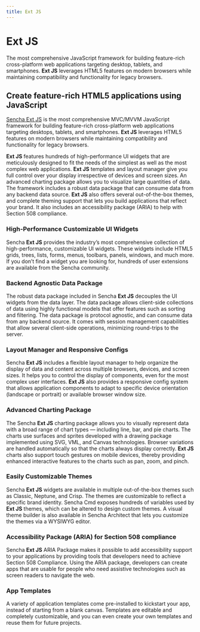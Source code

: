 ```yaml
---
title: Ext JS
---
```


# Ext JS

The most comprehensive JavaScript framework for building feature-rich cross-platform web applications targeting desktop, tablets, and smartphones. **Ext JS** leverages HTML5 features on modern browsers while maintaining compatibility and functionality for legacy browsers.

## Create feature-rich HTML5 applications using JavaScript

[Sencha Ext JS](https://www.sencha.com/products/extjs/) is the most comprehensive MVC/MVVM JavaScript framework for building feature-rich cross-platform web applications targeting desktops, tablets, and smartphones. **Ext JS** leverages HTML5 features on modern browsers while maintaining compatibility and functionality for legacy browsers.

**Ext JS** features hundreds of high-performance UI widgets that are meticulously designed to fit the needs of the simplest as well as the most complex web applications. **Ext JS** templates and layout manager give you full control over your display irrespective of devices and screen sizes. An advanced charting package allows you to visualize large quantities of data. The framework includes a robust data package that can consume data from any backend data source. **Ext JS** also offers several out-of-the-box themes, and complete theming support that lets you build applications that reflect your brand. It also includes an accessibility package (ARIA) to help with Section 508 compliance.

### High-Performance Customizable UI Widgets

Sencha **Ext JS** provides the industry’s most comprehensive collection of high-performance, customizable UI widgets. These widgets include HTML5 grids, trees, lists, forms, menus, toolbars, panels, windows, and much more. If you don’t find a widget you are looking for, hundreds of user extensions are available from the Sencha community.

### Backend Agnostic Data Package

The robust data package included in Sencha **Ext JS** decouples the UI widgets from the data layer. The data package allows client-side collections of data using highly functional models that offer features such as sorting and filtering. The data package is protocol agnostic, and can consume data from any backend source. It comes with session management capabilities that allow several client-side operations, minimizing round-trips to the server.

### Layout Manager and Responsive Configs

Sencha **Ext JS** includes a flexible layout manager to help organize the display of data and content across multiple browsers, devices, and screen sizes. It helps you to control the display of components, even for the most complex user interfaces. **Ext JS** also provides a responsive config system that allows application components to adapt to specific device orientation (landscape or portrait) or available browser window size.

### Advanced Charting Package

The Sencha **Ext JS** charting package allows you to visually represent data with a broad range of chart types — including line, bar, and pie charts. The charts use surfaces and sprites developed with a drawing package implemented using SVG, VML, and Canvas technologies. Browser variations are handled automatically so that the charts always display correctly. **Ext JS** charts also support touch gestures on mobile devices, thereby providing enhanced interactive features to the charts such as pan, zoom, and pinch.

### Easily Customizable Themes

Sencha **Ext JS** widgets are available in multiple out-of-the-box themes such as Classic, Neptune, and Crisp. The themes are customizable to reflect a specific brand identity. Sencha Cmd exposes hundreds of variables used by **Ext JS** themes, which can be altered to design custom themes. A visual theme builder is also available in Sencha Architect that lets you customize the themes via a WYSIWYG editor.

### Accessibility Package (ARIA) for Section 508 compliance

Sencha **Ext JS** ARIA Package makes it possible to add accessibility support to your applications by providing tools that developers need to achieve Section 508 Compliance. Using the ARIA package, developers can create apps that are usable for people who need assistive technologies such as screen readers to navigate the web.

### App Templates

A variety of application templates come pre-installed to kickstart your app, instead of starting from a blank canvas. Templates are editable and completely customizable, and you can even create your own templates and reuse them for future projects.
